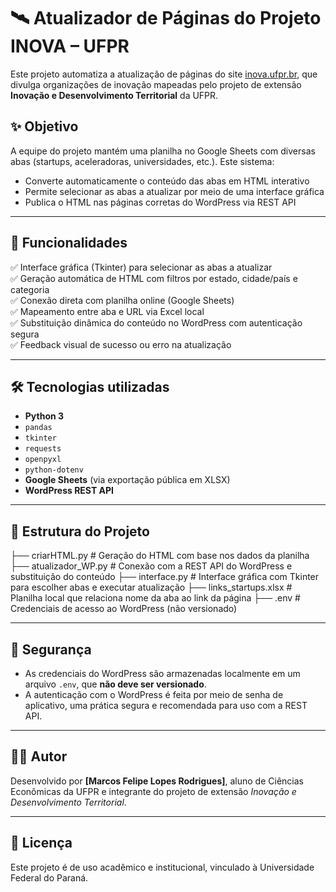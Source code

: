# 🛰️ Atualizador de Páginas do Projeto INOVA – UFPR

Este projeto automatiza a atualização de páginas do site [inova.ufpr.br](https://inova.ufpr.br), que divulga organizações de inovação mapeadas pelo projeto de extensão **Inovação e Desenvolvimento Territorial** da UFPR.

## ✨ Objetivo

A equipe do projeto mantém uma planilha no Google Sheets com diversas abas (startups, aceleradoras, universidades, etc.). Este sistema:

- Converte automaticamente o conteúdo das abas em HTML interativo
- Permite selecionar as abas a atualizar por meio de uma interface gráfica
- Publica o HTML nas páginas corretas do WordPress via REST API

---

## 🔧 Funcionalidades

✅ Interface gráfica (Tkinter) para selecionar as abas a atualizar  
✅ Geração automática de HTML com filtros por estado, cidade/país e categoria  
✅ Conexão direta com planilha online (Google Sheets)  
✅ Mapeamento entre aba e URL via Excel local  
✅ Substituição dinâmica do conteúdo no WordPress com autenticação segura  
✅ Feedback visual de sucesso ou erro na atualização

---

## 🛠️ Tecnologias utilizadas

- **Python 3**
- `pandas`
- `tkinter`
- `requests`
- `openpyxl`
- `python-dotenv`
- **Google Sheets** (via exportação pública em XLSX)
- **WordPress REST API**

---

## 📂 Estrutura do Projeto

├── criarHTML.py # Geração do HTML com base nos dados da planilha 
├── atualizador_WP.py # Conexão com a REST API do WordPress e substituição do conteúdo
├── interface.py # Interface gráfica com Tkinter para escolher abas e executar atualização
├── links_startups.xlsx # Planilha local que relaciona nome da aba ao link da página
├── .env # Credenciais de acesso ao WordPress (não versionado)

---

## 🔐 Segurança

- As credenciais do WordPress são armazenadas localmente em um arquivo `.env`, que **não deve ser versionado**.
- A autenticação com o WordPress é feita por meio de senha de aplicativo, uma prática segura e recomendada para uso com a REST API.

---

## 👨‍💻 Autor

Desenvolvido por **[Marcos Felipe Lopes Rodrigues]**, aluno de Ciências Econômicas da UFPR e integrante do projeto de extensão *Inovação e Desenvolvimento Territorial*.

---

## 📃 Licença

Este projeto é de uso acadêmico e institucional, vinculado à Universidade Federal do Paraná.